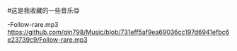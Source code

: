#这是我收藏的一些音乐😋

-Follow-rare.mp3
 https://github.com/qin798/Music/blob/731eff5af9ea69036cc197d6941efbc6e23739c9/Follow-rare.mp3

